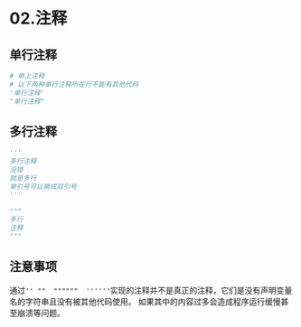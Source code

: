 # 02.注释

## 单行注释

```python
# 单上注释
# 以下两种单行注释所在行不能有其他代码
'单行注释'
"单行注释"
```

## 多行注释

```python
'''
多行注释
没错
就是多行
单引号可以换成双引号
'''

"""
多行
注释
"""
```

## 注意事项

通过`'' ""  """"""  ''''''`实现的注释并不是真正的注释，它们是没有声明变量名的字符串且没有被其他代码使用。
如果其中的内容过多会造成程序运行缓慢甚至崩溃等问题。

